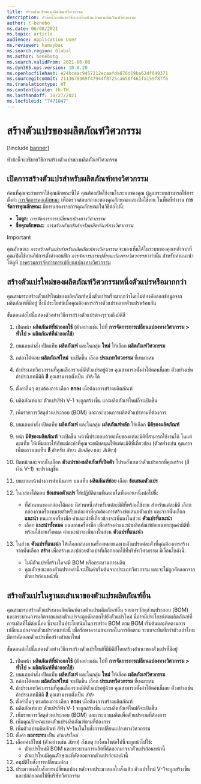 ```yaml
---
title: สร้างตัวแปรของผลิตภัณฑ์วิศวกรรม
description: หัวข้อนี้จะอธิบายวิธีการสร้างตัวแปรของผลิตภัณฑ์วิศวกรรม
author: t-benebo
ms.date: 06/08/2021
ms.topic: article
audience: Application User
ms.reviewer: kamaybac
ms.search.region: Global
ms.author: benebotg
ms.search.validFrom: 2021-06-08
ms.dyn365.ops.version: 10.0.20
ms.openlocfilehash: e24bceac9457212ecaafda876d19ba62df049371
ms.sourcegitcommit: 2113678369f47944f8725ca656f461fa159f87f6
ms.translationtype: HT
ms.contentlocale: th-TH
ms.lasthandoff: 10/27/2021
ms.locfileid: "7471847"
---
```

# <a name="generate-variants-for-engineering-products"></a>สร้างตัวแปรของผลิตภัณฑ์วิศวกรรม

[!include [banner](../includes/banner.md)]

หัวข้อนี้จะอธิบายวิธีการสร้างตัวแปรของผลิตภัณฑ์วิศวกรรม

## <a name="turn-on-variant-generation-for-engineering-products"></a>เปิดการสร้างตัวแปรสําหรับผลิตภัณฑ์ทางวิศวกรรม

ก่อนที่คุณจะสามารถใช้คุณลักษณะนี้ได้ คุณต้องเปิดใช้งานในระบบของคุณ ผู้ดูแลระบบสามารถใช้การตั้งค่า [การจัดการคุณลักษณะ](../../fin-ops-core/fin-ops/get-started/feature-management/feature-management-overview.md) เพื่อตรวจสอบสถานะของคุณลักษณะและเปิดใช้งาน ในพื้นที่ทำงาน **การจัดการคุณลักษณะ** มีการแสดงรายการคุณลักษณะในวิธีต่อไปนี้:

- **โมดูล:** *การจัดการการเปลี่ยนแปลงทางวิศวกรรม*
- **ชื่อคุณลักษณะ:** *การสร้างตัวแปรสําหรับผลิตภัณฑ์ทางวิศวกรรม*

> [!IMPORTANT]
> คุณลักษณะ *การสร้างตัวแปรสําหรับผลิตภัณฑ์ทางวิศวกรรม* จะมองเห็นได้ในระบบของคุณหลังจากที่คุณเปิดใช้งานคีย์การตั้งค่าคอนฟิก *การจัดการการเปลี่ยนแปลงทางวิศวกรรม* เท่านั้น สำหรับคำแนะนำ ให้ดูที่ [ภาพรวมการจัดการการเปลี่ยนแปลงทางวิศวกรรม](product-engineering-overview.md)

## <a name="generate-one-or-more-new-variants-of-an-engineering-product"></a>สร้างตัวแปรใหม่ของผลิตภัณฑ์วิศวกรรมหนึ่งตัวแปรหรือมากกว่า

คุณสามารถสร้างตัวแปรใหม่ของผลิตภัณฑ์หนึ่งตัวแปรหรือมากกว่าโดยไม่ต้องคัดลอกข้อมูลจากผลิตภัณฑ์ที่มีอยู่ ซึ่งมีประโยชน์เมื่อคุณต้องการสร้างตัวแปรหลายตัวแปรพร้อมกัน

ขั้นตอนต่อไปนี้แสดงตัวอย่างวิธีการสร้างตัวแปรต่างๆรวมถึงมิติสี

1. เปิดหน้า **ผลิตภัณฑ์ที่นำออกใช้** (ตัวอย่างเช่น ไปที่ **การจัดการการเปลี่ยนแปลงทางวิศวกรรม \> ทั่วไป \> ผลิตภัณฑ์ที่นำออกใช้**)
1. บนแถบคำสั่ง เปิดแท็บ **ผลิตภัณฑ์** และในกลุ่ม **ใหม่** ให้เลือก **ผลิตภัณฑ์วิศวกรรม**
1. กล่องโต้ตอบ **ผลิตภัณฑ์ใหม่** จะเปิดขึ้น เลือก **ประเภทวิศวกรรม** ที่เหมาะสม
1. ถ้าประเภทวิศวกรรมที่คุณเลือกรวมมิติตัวแปรอยู่ด้วย คุณสามารถตั้งค่าได้ตอนนี้เลย ตัวอย่างเช่น ถ้าประเภทมีมิติ **สี** คุณสามารถตั้งเป็น *สีฟ้า* ได้
1. ตั้งค่าอื่นๆ ตามต้องการ เลือก **ตกลง** เมื่อต้องการสร้างผลิตภัณฑ์
1. ผลิตภัณฑ์และ ตัวแปรสีฟ้า V-1 จะถูกสร้างขึ้น และผลิตภัณฑ์ใหม่ก็จะเปิดขึ้น
1. เพิ่มรายการวัสดุส่วนประกอบ (BOM) และกระบวนการผลิตตัวแปรตามที่ต้องการ
1. บนแถบคำสั่ง เปิดแท็บ **ผลิตภัณฑ์** และในกลุ่ม **ผลิตภัณฑ์หลัก** ให้เลือก **มิติของผลิตภัณฑ์**
1. หน้า **มิติของผลิตภัณฑ์** จะเปิดขึ้น หน้านี้ประกอบด้วยแท็บของแต่ละมิติที่สามารถใช้งานได้ ในแต่ละแท็บ ให้เพิ่มแถวให้กับแต่ละค่าที่คุณจะสนับสนุนให้แต่ละมิติที่เกี่ยวข้อง (ตัวอย่างเช่น คุณอาจเพิ่มแถวบนแท็บ **สี** สำหรับ *สีขาว* *สีเหลือง* และ *สีเขียว*)
1. ปิดหน้าและจากนั้นเลือก **ตัวแปรของผลิตภัณฑี่เปิดตัว** โปรดสังเกตว่าตัวแปรแรกที่คุณสร้าง (สีเงิน V-1) จะปรากฏขึ้น
1. บนบานหน้าต่างการดำเนินการ บนแท็บ **ผลิตภัณฑ์ย่อย** เลือก **ข้อเสนอตัวแปร**
1. ในกล่องโต้ตอบ **ข้อเสนอตัวแปร** ให้ปฏิบัติตามขั้นตอนใดขั้นตอนหนึ่งต่อไปนี้:

    - ที่ส่วนบนของกล่องโต้ตอบ มีส่วนหนึ่งสำหรับแต่ละมิติที่พร้อมใช้งาน สำหรับแต่ละมิติ เลือกกล่องกาเครื่องหมายสำหรับแต่ละค่าที่คุณต้องการสร้างข้อเสนอตัวแปร และจากนั้นเลือก **แนะนำ** บนแถบเครื่องมือ คำแนะนำที่เกี่ยวข้องจะเพิ่มลงในส่วน **ตัวแปรที่แนะนำ**
    - เลือก **แนะนำทั้งหมด** บนแถบเครื่องมือ เพื่อสร้างคำแนะนำผลิตภัณฑ์ย่อยเฉพาะชุดค่ามิติที่พร้อมใช้งานทั้งหมด คำแนะนำจะเพิ่มลงในส่วน **ตัวแปรที่แนะนำ**

1. ในส่วน **ตัวแปรที่แนะนำ** ให้เลือกกล่องกาเครื่องหมายเฉพาะตัวแปรแต่ละตัวที่คุณต้องการสร้าง จากนั้นเลือก **สร้าง** เพื่อสร้างและปล่อยตัวแปรที่เลือกออกใช้ที่บริษัทวิศวกรรม มีเงื่อนไขดังนี้:

    - ไม่มีตัวแปรที่สร้างใดจะมี BOM หรือกระบวนการผลิต
    - คุณลักษณะของตัวแปรเหล่านี้จะเป็นค่าเริ่มต้นจากประเภทวิศวกรรม และจะไม่ถูกคัดลอกจากตัวแปรก่อนหน้านี้

## <a name="generate-a-variant-as-a-copy-of-another-product-variant"></a>สร้างตัวแปรในฐานะเสําเนาของตัวแปรผลิตภัณฑ์อื่น

คุณสามารถสร้างตัวแปรของผลิตภัณฑ์ตามตัวแปรผลิตภัณฑ์อื่น รายการวัสดุส่วนประกอบ (BOM) และกระบวนการผลิตจากแหล่งตัวแปรจะถูกคัดลอกไปยังตัวแปรใหม่ นี่อาจมีประโยชน์ต่อผลิตภัณฑ์ที่การผลิตที่ไม่ต่อเนื่อง ซึ่งจะเป็นประโยชน์มในการสร้าง BOM ตาม BOM เริ่มต้นและติดตามการเปลี่ยนแปลงจากตัวแปรก่อนหน้านี้ เพื่อรักษาความสามารถในการติดตาม ระบบจะบันทึกว่าตัวแปรไหนมีการคัดลอกตัวแปรเพื่อสร้างสําเนาใหม่

ขั้นตอนต่อไปนี้แสดงตัวอย่างวิธีการสร้างตัวแปรใหม่ที่มีมิติสีโดยสร้างสําเนาของตัวแปรที่มีอยู่

1. เปิดหน้า **ผลิตภัณฑ์ที่นำออกใช้** (ตัวอย่างเช่น ไปที่ **การจัดการการเปลี่ยนแปลงทางวิศวกรรม \> ทั่วไป \> ผลิตภัณฑ์ที่นำออกใช้**)
1. บนแถบคำสั่ง เปิดแท็บ **ผลิตภัณฑ์** และในกลุ่ม **ใหม่** ให้เลือก **ผลิตภัณฑ์วิศวกรรม**
1. กล่องโต้ตอบ **ผลิตภัณฑ์ใหม่** จะเปิดขึ้น เลือก **ประเภทวิศวกรรม** ที่เหมาะสม
1. ถ้าประเภทวิศวกรรมที่คุณเลือกรวมมิติตัวแปรอยู่ด้วย คุณสามารถตั้งค่าได้ตอนนี้เลย ตัวอย่างเช่น ถ้าประเภทมีมิติ **สี** คุณสามารถตั้งเป็น *สีฟ้า*
1. ตั้งค่าอื่นๆ ตามต้องการ เลือก **ตกลง** เมื่อต้องการสร้างผลิตภัณฑ์
1. ผลิตภัณฑ์และ ตัวแปรสีฟ้า V-1 จะถูกสร้างขึ้น และผลิตภัณฑ์ใหม่ก็จะเปิดขึ้น
1. เพิ่มรายการวัสดุส่วนประกอบ (BOM) และกระบวนผลิตเพื่อตัวแปรตามที่ต้องการ
1. เพิ่มคุณลักษณะของตัวแปรผลิตภัณฑ์ตามที่ต้องการ
1. เพิ่มตัวแปรผลิตภัณฑ์ สีฟ้า V-1ลงในใบสั่งการเปลี่ยนแปลงทางวิศวกรรม
1. ตั้งค่า **ผลกระทบ** เป็น *ตัวแปรใหม่*
1. เลือกค่าสีใหม่ (ตัวอย่างเช่น *สีขาว*) สังเกตุว่าเงื่อนไขต่อไปนี้จะถูกนำไปใช้: 
    - ตัวแปรใหม่มี BOM และกระบวนการผลิตที่คัดลอกมาจากตัวแปรก่อนหน้านี้
    - ตัวแปรใหม่มีคุณลักษณะที่คัดลอกจากตัวแปรก่อนหน้านี้
1. อนุมัติใบสั่งการเปลี่ยนแปลง
1. ประมวลผลใบสั่งการเปลี่ยนแปลง หลังจากประมวลผลใบสั่งแล้ว ตัวแปรใหม่ V-1จะถูกสร้างขึ้นและปล่อยออกใช้ที่บริษัทวิศวกรรม
